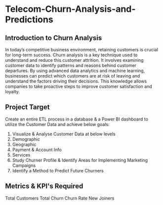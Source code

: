# Telecom-Churn-Analysis-and-Predictions

## Introduction to Churn Analysis

In today’s competitive business environment, retaining customers is crucial for long-term success. Churn analysis is a key technique used to understand and reduce this customer attrition. It involves examining customer data to identify patterns and reasons behind customer departures. By using advanced data analytics and machine learning, businesses can predict which customers are at risk of leaving and understand the factors driving their decisions. This knowledge allows companies to take proactive steps to improve customer satisfaction and loyalty.

## Project Target
Create an entire ETL process in a database & a Power BI dashboard to utilize the Customer Data and achieve below goals:
1. Visualize & Analyse Customer Data at below levels
2. Demographic
3. Geographic
4. Payment & Account Info
5. Services
6. Study Churner Profile & Identify Areas for Implementing Marketing Campaigns
7. Identify a Method to Predict Future Churners


## Metrics & KPI's Required
   Total Customers
   Total Churn
   Churn Rate
   New Joiners
